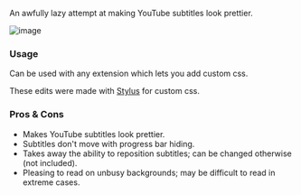 An awfully lazy attempt at making YouTube subtitles look prettier.

![image](https://github.com/user-attachments/assets/36063ee4-548b-4aa5-8941-8ad8309cea6b)

### Usage
Can be used with any extension which lets you add custom css.

These edits were made with [Stylus](https://add0n.com/stylus.html) for custom css. 

### Pros & Cons
- Makes YouTube subtitles look prettier.
- Subtitles don't move with progress bar hiding.
- Takes away the ability to reposition subtitles; can be changed otherwise (not included).
- Pleasing to read on unbusy backgrounds; may be difficult to read in extreme cases.
